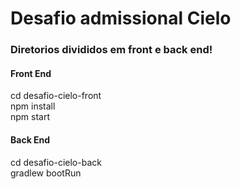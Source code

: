 <h1>Desafio admissional Cielo</h1>

<h3>Diretorios divididos em front e back end!</h3>

<h4>Front End</h4>
<span>cd desafio-cielo-front</span>
<br/>
<span>npm install</span>
<br/>
<span>npm start</span>

<h4>Back End</h4>
<span>cd desafio-cielo-back</span>
<br/>
<span>gradlew bootRun</span>
